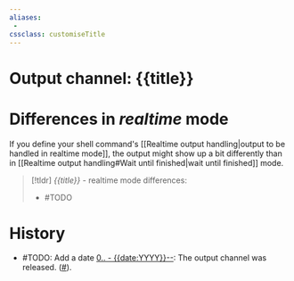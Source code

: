 ```yaml
---
aliases:
 -
cssclass: customiseTitle
---
```

# Output channel: {{title}}

# Differences in *realtime* mode

If you define your shell command's [[Realtime output handling|output to be handled in realtime mode]], the output might show up a bit differently than in [[Realtime output handling#Wait until finished|wait until finished]] mode.

> [!tldr] _{{title}}_ - realtime mode differences:
> - #TODO

# History
- #TODO: Add a date [0.. - {{date:YYYY}}--](https://github.com/Taitava/obsidian-shellcommands/blob/main/CHANGELOG.md#00---2022--): The output channel was released. ([#](https://github.com/Taitava/obsidian-shellcommands/issues/)).